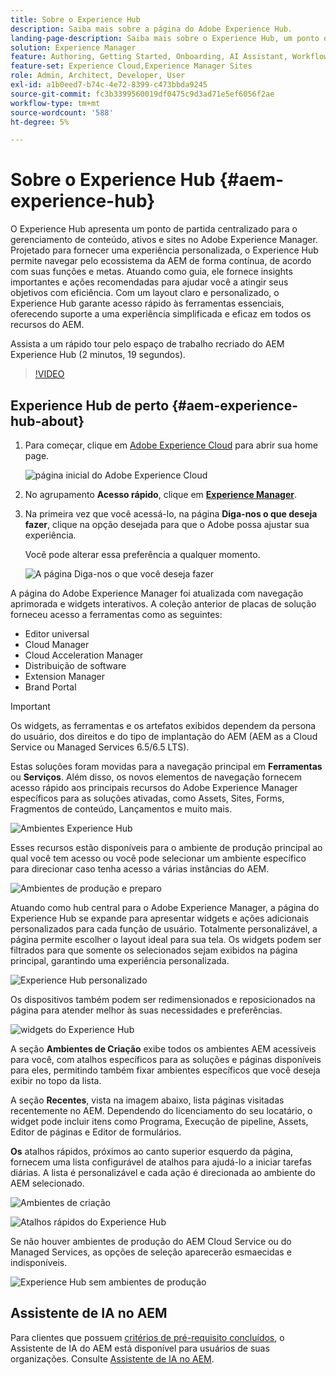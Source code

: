 ```yaml
---
title: Sobre o Experience Hub
description: Saiba mais sobre a página do Adobe Experience Hub.
landing-page-description: Saiba mais sobre o Experience Hub, um ponto de partida centralizado para acessar todos os recursos do AEM.
solution: Experience Manager
feature: Authoring, Getting Started, Onboarding, AI Assistant, Workflows, Programs
feature-set: Experience Cloud,Experience Manager Sites
role: Admin, Architect, Developer, User
exl-id: a1b0eed7-b74c-4e72-8399-c473bbda9245
source-git-commit: fc3b3399560019df0475c9d3ad71e5ef6056f2ae
workflow-type: tm+mt
source-wordcount: '588'
ht-degree: 5%

---
```


# Sobre o Experience Hub {#aem-experience-hub}

O Experience Hub apresenta um ponto de partida centralizado para o gerenciamento de conteúdo, ativos e sites no Adobe Experience Manager. Projetado para fornecer uma experiência personalizada, o Experience Hub permite navegar pelo ecossistema da AEM de forma contínua, de acordo com suas funções e metas. Atuando como guia, ele fornece insights importantes e ações recomendadas para ajudar você a atingir seus objetivos com eficiência. Com um layout claro e personalizado, o Experience Hub garante acesso rápido às ferramentas essenciais, oferecendo suporte a uma experiência simplificada e eficaz em todos os recursos do AEM.

Assista a um rápido tour pelo espaço de trabalho recriado do AEM Experience Hub (2 minutos, 19 segundos).

>[!VIDEO](https://video.tv.adobe.com/v/3470957?learn=on)

<!--
Available as a private beta, Experience Hub offers an optimized experience focused on improving workflows, prioritizing goals, and delivering results. Opting in lets you influence Experience Hub's development by providing feedback that helps shape its future and enhances its value for the entire AEM community. -->

## Experience Hub de perto {#aem-experience-hub-about}

1. Para começar, clique em [Adobe Experience Cloud](https://experience.adobe.com/#/@foundationinternal/home) para abrir sua home page.

   ![página inicial do Adobe Experience Cloud](/help/implementing/cloud-manager/assets/experience-cloud-experiencemanager.png)

1. No agrupamento **Acesso rápido**, clique em [**Experience Manager**](https://experience.adobe.com).
1. Na primeira vez que você acessá-lo, na página **Diga-nos o que deseja fazer**, clique na opção desejada para que o Adobe possa ajustar sua experiência.

   Você pode alterar essa preferência a qualquer momento.

   ![A página Diga-nos o que você deseja fazer](/help/implementing/cloud-manager/assets/experience-cloud-tellus.png)

A página do Adobe Experience Manager foi atualizada com navegação aprimorada e widgets interativos. A coleção anterior de placas de solução forneceu acesso a ferramentas como as seguintes:

* Editor universal
* Cloud Manager
* Cloud Acceleration Manager
* Distribuição de software
* Extension Manager
* Brand Portal

>[!IMPORTANT]
>
>Os widgets, as ferramentas e os artefatos exibidos dependem da persona do usuário, dos direitos e do tipo de implantação do AEM (AEM as a Cloud Service ou Managed Services 6.5/6.5 LTS).

Estas soluções foram movidas para a navegação principal em **Ferramentas** ou **Serviços**. Além disso, os novos elementos de navegação fornecem acesso rápido aos principais recursos do Adobe Experience Manager específicos para as soluções ativadas, como Assets, Sites, Forms, Fragmentos de conteúdo, Lançamentos e muito mais.

![Ambientes Experience Hub](/help/implementing/cloud-manager/assets/experience-hub-author-environments.png)

Esses recursos estão disponíveis para o ambiente de produção principal ao qual você tem acesso ou você pode selecionar um ambiente específico para direcionar caso tenha acesso a várias instâncias do AEM.

![Ambientes de produção e preparo](/help/implementing/cloud-manager/assets/experience-hub-prod-stage.png)

Atuando como hub central para o Adobe Experience Manager, a página do Experience Hub se expande para apresentar widgets e ações adicionais personalizados para cada função de usuário. Totalmente personalizável, a página permite escolher o layout ideal para sua tela. Os widgets podem ser filtrados para que somente os selecionados sejam exibidos na página principal, garantindo uma experiência personalizada.

![Experience Hub personalizado](/help/implementing/cloud-manager/assets/experience-hub-custom.png)

Os dispositivos também podem ser redimensionados e reposicionados na página para atender melhor às suas necessidades e preferências.

![widgets do Experience Hub](/help/implementing/cloud-manager/assets/experience-hub-widgets.png)

A seção **Ambientes de Criação** exibe todos os ambientes AEM acessíveis para você, com atalhos específicos para as soluções e páginas disponíveis para eles, permitindo também fixar ambientes específicos que você deseja exibir no topo da lista.

A seção **Recentes**, vista na imagem abaixo, lista páginas visitadas recentemente no AEM. Dependendo do licenciamento do seu locatário, o widget pode incluir itens como Programa, Execução de pipeline, Assets, Editor de páginas e Editor de formulários.

**Os** atalhos rápidos, próximos ao canto superior esquerdo da página, fornecem uma lista configurável de atalhos para ajudá-lo a iniciar tarefas diárias. A lista é personalizável e cada ação é direcionada ao ambiente do AEM selecionado.

![Ambientes de criação](/help/implementing/cloud-manager/assets/experience-hub-recents.png)

![Atalhos rápidos do Experience Hub](/help/implementing/cloud-manager/assets/experience-hub-quick-shortcuts.png)

Se não houver ambientes de produção do AEM Cloud Service ou do Managed Services, as opções de seleção aparecerão esmaecidas e indisponíveis.

![Experience Hub sem ambientes de produção](/help/implementing/cloud-manager/assets/experience-hub-no-prod-environs.png)

## Assistente de IA no AEM

Para clientes que possuem [critérios de pré-requisito concluídos](/help/implementing/cloud-manager/ai-assistant-in-aem.md#get-access), o Assistente de IA do AEM está disponível para usuários de suas organizações. Consulte [Assistente de IA no AEM](/help/implementing/cloud-manager/ai-assistant-in-aem.md).
